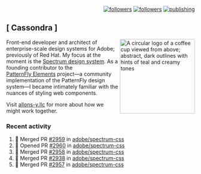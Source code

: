 <p align="right"><a rel="me" href="https://front-end.social/@castastrophe">
    <img alt="followers" title="Follow me on Mastodon" src="https://img.shields.io/mastodon/follow/109297102751309835?domain=https%3A%2F%2Ffront-end.social&label=Follow&logo=mastodon&logoColor=white&style=for-the-badge&labelColor=008080&color=006969"/></a>
  <a href="https://codepen.io/castastrophe/">
    <img alt="followers" title="Follow me on CodePen" src="https://img.shields.io/badge/23-1?color=640464&labelColor=7c007c&style=for-the-badge&logo=codepen&label=Follow"/></a>
<a href="https://castastrophe.medium.com/">
    <img alt="publishing" title="View articles on Medium" src="https://img.shields.io/badge/107-1?color=666&labelColor=444&label=subscribe&logo=medium&logoColor=white&style=for-the-badge"/></a>
</p>

## [&nbsp;Cassondra&nbsp;]

<img align="right" src="https://github-production-user-asset-6210df.s3.amazonaws.com/1840295/253016758-ba468774-1cd3-42c2-8f43-947b5eeb5edf.png" height="200" alt="A circular logo of a coffee cup viewed from above; abstract, dark outlines with hints of teal and creamy tones">

Front-end developer and architect of enterprise-scale design systems for Adobe; previously of Red Hat. My focus at the moment is the [Spectrum design system](https://github.com/adobe/spectrum-css). As a founding contributor to the [PatternFly&nbsp;Elements](https://github.com/patternfly/patternfly-elements) project&mdash;a community implementation of the PatternFly design system&mdash;I became intimately familiar with the nuances of styling web components.

Visit [allons-y.llc](http://allons-y.llc/) for more about how we might work together.

### Recent activity

<!--START_SECTION:activity-->
1. 🎉 Merged PR [#2959](https://github.com/adobe/spectrum-css/pull/2959) in [adobe/spectrum-css](https://github.com/adobe/spectrum-css)
2. 💪 Opened PR [#2960](https://github.com/adobe/spectrum-css/pull/2960) in [adobe/spectrum-css](https://github.com/adobe/spectrum-css)
3. 🎉 Merged PR [#2958](https://github.com/adobe/spectrum-css/pull/2958) in [adobe/spectrum-css](https://github.com/adobe/spectrum-css)
4. 🎉 Merged PR [#2938](https://github.com/adobe/spectrum-css/pull/2938) in [adobe/spectrum-css](https://github.com/adobe/spectrum-css)
5. 🎉 Merged PR [#2957](https://github.com/adobe/spectrum-css/pull/2957) in [adobe/spectrum-css](https://github.com/adobe/spectrum-css)
<!--END_SECTION:activity-->
